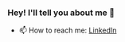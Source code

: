 ### Hey! I'll tell you about me 👋


<!--
**Juankadev/Juankadev** is a ✨ _special_ ✨ repository because its `README.md` (this file) appears on your GitHub profile.
-->
- 📫 How to reach me: <a href="https://www.linkedin.com/in/juan-cruz-rey/">LinkedIn</a>
